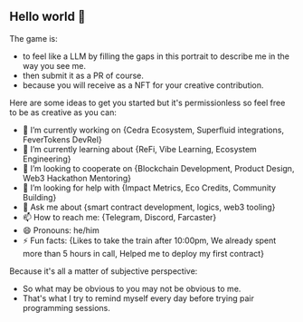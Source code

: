 ## Hello world 👋

The game is:
- to feel like a LLM by filling the gaps in this portrait to describe me in the way you see me.
- then submit it as a PR of course.
- because you will receive as a NFT for your creative contribution.

Here are some ideas to get you started but it's permissionless so feel free to be as creative as you can:
- 🔭 I’m currently working on {Cedra Ecosystem, Superfluid integrations, FeverTokens DevRel}
- 🌱 I’m currently learning about {ReFi, Vibe Learning, Ecosystem Engineering}
- 👯 I’m looking to cooperate on {Blockchain Development, Product Design, Web3 Hackathon Mentoring}
- 🤔 I’m looking for help with {Impact Metrics, Eco Credits, Community Building}
- 💬 Ask me about {smart contract development, logics, web3 tooling}
- 📫 How to reach me: {Telegram, Discord, Farcaster}
- 😄 Pronouns: he/him
- ⚡ Fun facts: {Likes to take the train after 10:00pm, We already spent more than 5 hours in call, Helped me to deploy my first contract}

Because it's all a matter of subjective perspective:
- So what may be obvious to you may not be obvious to me.
- That's what I try to remind myself every day before trying pair programming sessions.

<!-- WALLET-LINKING-BEGIN
{
  "lastUpdated": "2025-07-27T21:21:27.817Z",
  "wallets": [
    {
      "chain": "ethereum",
      "address": "0x476E2651BF97dE8a26e4A05a9c8e00A6EFa1390c"
    }
  ]
}
WALLET-LINKING-END -->
